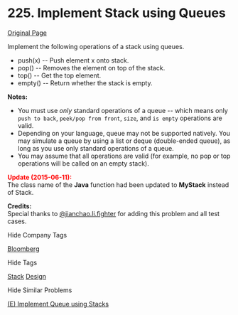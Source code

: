 # 225. Implement Stack using Queues

[Original Page](https://leetcode.com/problems/implement-stack-using-queues/)

Implement the following operations of a stack using queues.

*   push(x) -- Push element x onto stack.
*   pop() -- Removes the element on top of the stack.
*   top() -- Get the top element.
*   empty() -- Return whether the stack is empty.

**Notes:**  

*   You must use _only_ standard operations of a queue -- which means only `push to back`, `peek/pop from front`, `size`, and `is empty` operations are valid.
*   Depending on your language, queue may not be supported natively. You may simulate a queue by using a list or deque (double-ended queue), as long as you use only standard operations of a queue.
*   You may assume that all operations are valid (for example, no pop or top operations will be called on an empty stack).

**<font color="red">Update (2015-06-11):</font>**  
The class name of the **Java** function had been updated to **MyStack** instead of Stack.

**Credits:**  
Special thanks to [@jianchao.li.fighter](https://leetcode.com/discuss/user/jianchao.li.fighter) for adding this problem and all test cases.

<div>

<div id="company_tags" class="btn btn-xs btn-warning">Hide Company Tags</div>

<span class="hidebutton" style="display: inline;">[Bloomberg](/company/bloomberg/)</span></div>

<div>

<div id="tags" class="btn btn-xs btn-warning">Hide Tags</div>

<span class="hidebutton" style="display: inline;">[Stack](/tag/stack/) [Design](/tag/design/)</span></div>

<div>

<div id="similar" class="btn btn-xs btn-warning">Hide Similar Problems</div>

<span class="hidebutton" style="display: inline;">[(E) Implement Queue using Stacks](/problems/implement-queue-using-stacks/)</span></div>